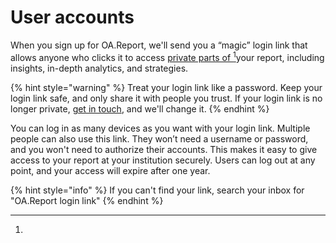 # User accounts

When you sign up for OA.Report, we'll send you a “magic” login link that allows anyone who clicks it to access [private parts of ](#user-content-fn-1)[^1]your report, including insights, in-depth analytics, and strategies.

{% hint style="warning" %}
Treat your login link like a password. Keep your login link safe, and only share it with people you trust. If your login link is no longer private, [get in touch](mailto:joe@oa.works), and we'll change it.
{% endhint %}

You can log in as many devices as you want with your login link. Multiple people can also use this link. They won’t need a username or password, and you won't need to authorize their accounts. This makes it easy to give access to your report at your institution securely. Users can log out at any point, and your access will expire after one year.

{% hint style="info" %}
If you can't find your link, search your inbox for "OA.Report login link"
{% endhint %}

[^1]: 
